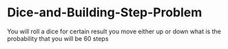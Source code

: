 # Dice-and-Building-Step-Problem
You will roll a dice for certain result you move either up or down what is the probability that you will be 60 steps

